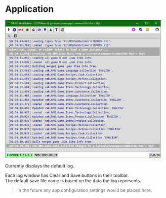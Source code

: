 # Application
![](Tab_Application.png)

Currently displays the default log.

Each log window has Clear and Save buttons in their toolbar.</br>
The default save file name is based on the data the log represents.

> In the future any app configuration settings would be placed here.

</br>
